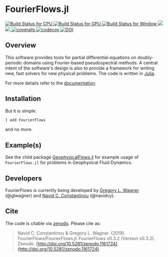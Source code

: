 # FourierFlows.jl

<p align="left">
    <a href="https://travis-ci.com/FourierFlows/FourierFlows.jl">
        <img alt="Build Status for CPU" src="https://img.shields.io/travis/com/FourierFlows/FourierFlows.jl/master?label=CPU&logo=travis&logoColor=white&style=flat-square">
    </a>
    <a href="https://gitlab.com/JuliaGPU/FourierFlows-jl/commits/master">
      <img alt="Build Status for GPU" src="https://img.shields.io/gitlab/pipeline/JuliaGPU/FourierFlows-jl/master?label=GPU&logo=gitlab&logoColor=white&style=flat-square">
    </a>
    <a href="https://ci.appveyor.com/project/navidcy/fourierflows-jl">
        <img alt="Build Status for Window" src="https://img.shields.io/appveyor/ci/navidcy/fourierflows-jl/master?label=Window&logo=appveyor&logoColor=white&style=flat-square">
    </a>
    <a href="https://FourierFlows.github.io/FourierFlows.jl/stable">
        <img src="https://img.shields.io/badge/docs-stable-blue.svg">
    </a>
    <a href="https://FourierFlows.github.io/FourierFlows.jl/dev">
        <img src="https://img.shields.io/badge/docs-dev-blue.svg">
    </a>
    <a href="https://coveralls.io/github/FourierFlows/FourierFlows.jl?branch=master">
        <img src="https://coveralls.io/repos/github/FourierFlows/FourierFlows.jl/badge.svg?branch=master" title="coveralls">
    </a>
    <a href="https://codecov.io/gh/FourierFlows/FourierFlows.jl">
        <img src="https://codecov.io/gh/FourierFlows/FourierFlows.jl/branch/master/graph/badge.svg" title="codecov">
    </a>
    <a href="https://doi.org/10.5281/zenodo.1161724">
        <img src="https://zenodo.org/badge/DOI/10.5281/zenodo.1161724.svg" alt="DOI">
    </a>
</p>

## Overview

This software provides tools for partial differential equations on
doubly-periodic domains using Fourier-based pseudospectral methods.
A central intent of the software's design is also to provide a framework
for writing new, fast solvers for new physical problems.
The code is written in [Julia][].

For more details refer to the [documentation](https://fourierflows.github.io/FourierFlows.jl/latest/).

## Installation

But it is simple:

```julia
] add FourierFlows
```

and no more.

## Example(s)

See the child package [GeophysicalFlows.jl][] for example usage of `FourierFlows.jl` for problems in 
Geophysical Fluid Dynamics.

## Developers

FourierFlows is currently being developed by [Gregory L. Wagner][] (@glwagner)
and [Navid C. Constantinou][] (@navidcy).


## Cite

The code is citable via [zenodo](https://zenodo.org). Please cite as:

> Navid C. Constantinou & Gregory L. Wagner. (2019). FourierFlows/FourierFlows.jl: FourierFlows v0.3.2 (Version v0.3.2). Zenodo.  [http://doi.org/10.5281/zenodo.1161724](http://doi.org/10.5281/zenodo.1161724)



[Julia]: https://julialang.org/
[Navid C. Constantinou]: http://www.navidconstantinou.com
[Gregory L. Wagner]: https://glwagner.github.io
[GeophysicalFlows.jl]: https://github.com/FourierFlows/GeophysicalFlows.jl
